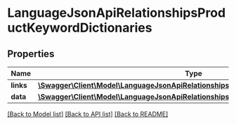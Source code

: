 # LanguageJsonApiRelationshipsProductKeywordDictionaries

## Properties
Name | Type | Description | Notes
------------ | ------------- | ------------- | -------------
**links** | [**\Swagger\Client\Model\LanguageJsonApiRelationshipsProductKeywordDictionariesLinks**](LanguageJsonApiRelationshipsProductKeywordDictionariesLinks.md) |  | [optional] 
**data** | [**\Swagger\Client\Model\LanguageJsonApiRelationshipsProductKeywordDictionariesData[]**](LanguageJsonApiRelationshipsProductKeywordDictionariesData.md) |  | [optional] 

[[Back to Model list]](../../README.md#documentation-for-models) [[Back to API list]](../../README.md#documentation-for-api-endpoints) [[Back to README]](../../README.md)

